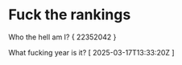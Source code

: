 # Fuck the rankings

Who the hell am I?
{ 22352042 }

What fucking year is it?
[ 2025-03-17T13:33:20Z ]
